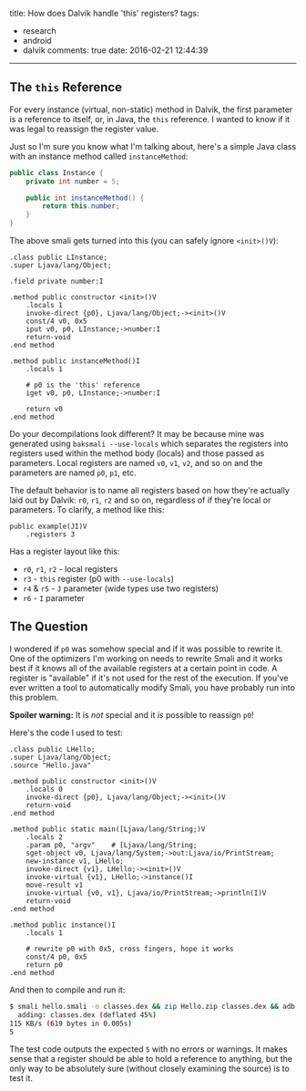 
title: How does Dalvik handle 'this' registers?
tags:
  - research
  - android
  - dalvik
comments: true
date: 2016-02-21 12:44:39
---

## The `this` Reference
For every instance (virtual, non-static) method in Dalvik, the first parameter is a reference to itself, or, in Java, the `this` reference. I wanted to know if it was legal to reassign the register value.

Just so I'm sure you know what I'm talking about, here's a simple Java class with an instance method called `instanceMethod`:

```java
public class Instance {
    private int number = 5;

    public int instanceMethod() {
        return this.number;
    }
}
```
<!-- more -->

The above smali gets turned into this (you can safely ignore `<init>()V`):

```smali
.class public LInstance;
.super Ljava/lang/Object;

.field private number:I

.method public constructor <init>()V
    .locals 1
    invoke-direct {p0}, Ljava/lang/Object;-><init>()V
    const/4 v0, 0x5
    iput v0, p0, LInstance;->number:I
    return-void
.end method

.method public instanceMethod()I
    .locals 1

    # p0 is the 'this' reference
    iget v0, p0, LInstance;->number:I

    return v0
.end method
```

Do your decompilations look different? It may be because mine was generated using `baksmali --use-locals` which separates the registers into registers used within the method body (locals) and those passed as parameters. Local registers are named `v0`, `v1`, `v2`, and so on and the parameters are named `p0`, `p1`, etc.

The default behavior is to name all registers based on how they're actually laid out by Dalvik: `r0`, `r1`, `r2` and so on, regardless of if they're local or parameters. To clarify, a method like this:
```smali
public example(JI)V
    .registers 3
```

Has a register layout like this:
* `r0`, `r1`, `r2` - local registers
* `r3` - `this` register (p0 with `--use-locals`)
* `r4` & `r5` - `J` parameter (wide types use two registers)
* `r6` - `I` parameter

## The Question

I wondered if `p0` was somehow special and if it was possible to rewrite it. One of the optimizers I'm working on needs to rewrite Smali and it works best if it knows all of the available registers at a certain point in code. A register is "available" if it's not used for the rest of the execution. If you've ever written a tool to automatically modify Smali, you have probably run into this problem.

**Spoiler warning:** It is _not_ special and it _is_ possible to reassign `p0`!

Here's the code I used to test:

```smali
.class public LHello;
.super Ljava/lang/Object;
.source "Hello.java"

.method public constructor <init>()V
    .locals 0
    invoke-direct {p0}, Ljava/lang/Object;-><init>()V
    return-void
.end method

.method public static main([Ljava/lang/String;)V
    .locals 2
    .param p0, "argv"    # [Ljava/lang/String;
    sget-object v0, Ljava/lang/System;->out:Ljava/io/PrintStream;
    new-instance v1, LHello;
    invoke-direct {v1}, LHello;-><init>()V
    invoke-virtual {v1}, LHello;->instance()I
    move-result v1
    invoke-virtual {v0, v1}, Ljava/io/PrintStream;->println(I)V
    return-void
.end method

.method public instance()I
    .locals 1

    # rewrite p0 with 0x5, cross fingers, hope it works
    const/4 p0, 0x5
    return p0
.end method
```

And then to compile and run it:

```bash
$ smali hello.smali -o classes.dex && zip Hello.zip classes.dex && adb push Hello.zip /data/local && adb shell dalvikvm -cp /data/local/Hello.zip Hello
  adding: classes.dex (deflated 45%)
115 KB/s (619 bytes in 0.005s)
5
```

The test code outputs the expected `5` with no errors or warnings. It makes sense that a register should be able to hold a reference to anything, but the only way to be absolutely sure (without closely examining the source) is to test it.

